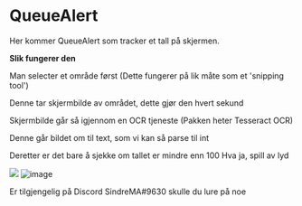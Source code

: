 # QueueAlert

Her kommer QueueAlert som tracker et tall på skjermen.


**Slik fungerer den**

Man selecter et område først
(Dette fungerer på lik måte som et 'snipping tool')


Denne tar skjermbilde av området, dette gjør den hvert sekund 

Skjermbilde går så igjennom en OCR tjeneste
(Pakken heter Tesseract OCR)

Denne går bildet om til text, som vi kan så parse til int

Deretter er det bare å sjekke om tallet er mindre enn 100
Hva ja, spill av lyd


![](https://sindrema.com/files/Ve0scbIoHS.png)
![image](https://user-images.githubusercontent.com/29127320/202163366-615bbd89-c45b-46b8-ab4f-08e47bac44d4.png)



Er tilgjengelig på Discord SindreMA#9630 skulle du lure på noe